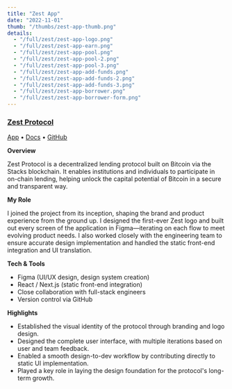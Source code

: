 ```yaml
---
title: "Zest App"
date: "2022-11-01"
thumb: "/thumbs/zest-app-thumb.png"
details:
  - "/full/zest/zest-app-logo.png"
  - "/full/zest/zest-app-earn.png"
  - "/full/zest/zest-app-pool.png"
  - "/full/zest/zest-app-pool-2.png"
  - "/full/zest/zest-app-pool-3.png"
  - "/full/zest/zest-app-add-funds.png"
  - "/full/zest/zest-app-add-funds-2.png"
  - "/full/zest/zest-app-add-funds-3.png"
  - "/full/zest/zest-app-borrower.png"
  - "/full/zest/zest-app-borrower-form.png"
---
```


### [Zest Protocol](https://www.zestprotocol.com/)

[App](https://app.zestprotocol.com/) • [Docs](https://docs.zestprotocol.com/start) • [GitHub](https://github.com/zest-Protocol/)

**Overview**

Zest Protocol is a decentralized lending protocol built on Bitcoin via the Stacks blockchain. It enables institutions and individuals to participate in on-chain lending, helping unlock the capital potential of Bitcoin in a secure and transparent way.

**My Role**

I joined the project from its inception, shaping the brand and product experience from the ground up. I designed the first-ever Zest logo and built out every screen of the application in Figma—iterating on each flow to meet evolving product needs. I also worked closely with the engineering team to ensure accurate design implementation and handled the static front-end integration and UI translation.

**Tech & Tools**

- Figma (UI/UX design, design system creation)
- React / Next.js (static front-end integration)
- Close collaboration with full-stack engineers
- Version control via GitHub

**Highlights**

- Established the visual identity of the protocol through branding and logo design.
- Designed the complete user interface, with multiple iterations based on user and team feedback.
- Enabled a smooth design-to-dev workflow by contributing directly to static UI implementation.
- Played a key role in laying the design foundation for the protocol's long-term growth.
